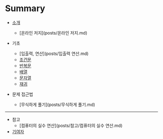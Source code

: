 # Summary

* [소개](posts/소개.md)
  * [온라인 저지](posts/온라인 저지.md)
* 기초
  * [입출력, 연산](posts/입출력 연산.md)
  * [조건문](posts/조건문.md)
  * [반복문](posts/반복문.md)
  * [배열](posts/배열.md)
  * [문자열](posts/문자열.md)
  * [재귀](posts/재귀.md)

* 문제 접근법
  * [무식하게 풀기](posts/무식하게 풀기.md)


----

* 참고
  * [컴퓨터의 실수 연산](posts/참고/컴퓨터의 실수 연산.md)
* [기여자](contribution.md)